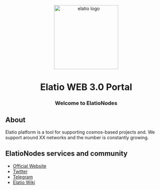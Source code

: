 <p align="center">
  <a href="https://elatio.io" target="_blank" rel="noopener noreferrer"><img width="200" src="https://avatars.githubusercontent.com/u/115081531?s=400&u=772b8f611dfb54d35dac92bff16e149b43496827&v=4" alt="elatio logo"></a>
</p>
<h1 align="center">Elatio WEB 3.0 Portal</h1>
<h3 align="center">Welcome to ElatioNodes</h3>

## About
Elatio platform is a  tool for supporting cosmos-based projects and.
We support around XX networks and the number is constantly growing.

## ElatioNodes services and community
- [Official Website](https://elatio.io)
- [Twitter](https://twitter.com/elationodes)
- [Telegram](https://t.me/elationodes)
- [Elatio Wiki](https://github.com/elationodes/elationodes/wiki)
